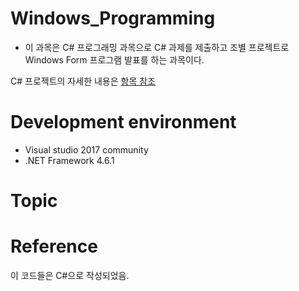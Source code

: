 # Windows_Programming
* 이 과목은 C# 프로그래밍 과목으로 C# 과제를 제출하고 조별 프로젝트로 Windows Form 프로그램 발표를 하는 과목이다.

C# 프로젝트의 자세한 내용은 [항목 참조](https://github.com/Kaintels/Windows-Programming/tree/master/A_CsharpProject)

# Development environment
* Visual studio 2017 community
* .NET Framework 4.6.1

# Topic

# Reference
이 코드들은 C#으로 작성되었음.
